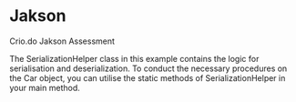 # Jakson
Crio.do Jakson Assessment

The SerializationHelper class in this example contains the logic for serialisation and deserialization. To conduct the necessary procedures on the Car object, you can utilise the static methods of SerializationHelper in your main method.
